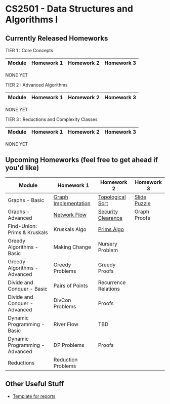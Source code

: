 CS2501 - Data Structures and Algorithms I
===============================

<a name="introduction"></a>Currently Released Homeworks
--------------------------------------- 

TIER 1 : Core Concepts

| Module | Homework 1 | Homework 2 | Homework 3 |
|--------------|------------------|------------------|------------------|

NONE YET

TIER 2 : Advanced Algorithms

| Module | Homework 1 | Homework 2 | Homework 3 |
|--------------|------------------|------------------|------------------|

NONE YET

TIER 3 : Reductions and Complexity Classes

| Module | Homework 1 | Homework 2 | Homework 3 |
|--------------|------------------|------------------|------------------|

NONE YET





<a name="other"></a>Upcoming Homeworks (feel free to get ahead if you'd like)
---------------------------------------

| Module | Homework 1 | Homework 2 | Homework 3 | 
|--------------|------------------|------------------|------------------|
| Graphs - Basic  | <a href="./graphs-basic/graphs-basic-01.pdf">Graph Implementation</a> | <a href="./graphs-basic/tasks.pdf">Topological Sort</a> | <a href="./graphs-basic/slidepuzzle.pdf">Slide Puzzle</a> | 
| Graphs - Advanced | <a href="./graphs-advanced/scheduling.pdf">Network Flow</a> | <a href="./graphs-advanced/securityClearance.pdf">Security Clearance</a> | Graph Proofs |
| Find-Union: Prims & Kruskals | Kruskals Algo | <a href="./find-union/prims.pdf">Prims Algo</a> | |
| Greedy Algorithms - Basic  | Making Change | Nursery Problem | |
| Greedy Algorithms - Advanced | Greedy Problems | Greedy Proofs | |
| Divide and Conquer - Basic  | Pairs of Points | Recurrence Relations | |
| Divide and Conquer - Advanced  | DivCon Problems | Proofs | | 
| Dynamic Programming - Basic  | River Flow | TBD | | 
| Dynamic Programming - Advanced | DP Problems | Proofs | |
| Reductions  | Reduction Problems | | |

<a name="other"></a>Other Useful Stuff
---------------------------------------

- [Template for reports](./WordPaperTemplate.zip) 
